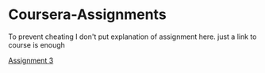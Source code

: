 # Coursera-Assignments
To prevent cheating I don't put explanation of assignment here. just a link to course is enough

[Assignment 3](https://www.coursera.org/learn/python-plotting/home/info)
